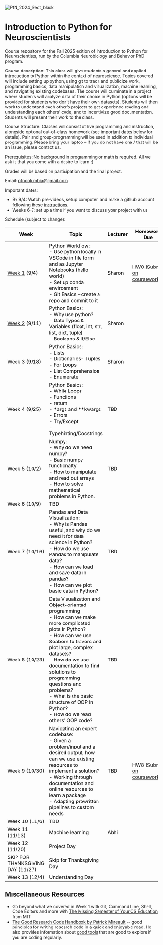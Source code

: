 ![PfN_2024_Rect_black](https://github.com/user-attachments/assets/56df6396-535b-49fe-8863-4f6a47c26862)

# Introduction to Python for Neuroscientists
Course repository for the Fall 2025 edition of Introduction to Python for Neuroscientists, run by the Columbia Neurobiology and Behavior PhD program.

Course description: This class will give students a general and applied introduction to Python within the context of neuroscience. Topics covered will include setting up python, using git to track and publicize work, programming basics, data manipulation and visualization, machine learning, and navigating existing codebases. The course will culminate in a project where students will analyze data of their choice in Python (options will be provided for students who don’t have their own datasets). Students will then work to understand each other’s projects to get experience reading and understanding each others’ code, and to incentivize good documentation. Students will present their work to the class.

Course Structure: Classes will consist of live programming and instruction, alongside optional out-of-class homework (see important dates below for details). Pair and group-programming will be used in addition to individual programming. Please bring your laptop – if you do not have one / that will be an issue, please contact us.

Prerequisites: No background in programming or math is required. All we ask is that you come with a desire to learn :)

Grades will be based on participation and the final project.

Email: pfncolumbia@gmail.com

Important dates:
* By 9/4: Watch pre-videos, setup computer, and make a github account following these [instructions](https://github.com/Columbia-Neuropythonistas/IntroPythonForNeuroscientists2025/tree/main/Week01).
* Weeks 6-7: set up a time if you want to discuss your project with us
<!-- * By 11/05: Submit 1-page project proposal -->
<!-- * Week 9: Meet with us to discuss project proposal if necessary. -->
<!-- * By 12/03: Submit project. -->
<!-- * 12/10: Presentations -->


Schedule (subject to change):
<table class="tg">
<thead>
  <tr>
    <th class="tg-fymr"><span style="font-weight:700;font-style:normal;text-decoration:none;color:#000;background-color:transparent">Week</span></th>
    <th class="tg-fymr"><span style="font-weight:700;font-style:normal;text-decoration:none;color:#000;background-color:transparent">Topic</span></th>
    <th class="tg-fymr"><span style="font-weight:700;font-style:normal;text-decoration:none;color:#000;background-color:transparent">Lecturer</span></th>
    <th class="tg-fymr"><span style="font-weight:700;font-style:normal;text-decoration:none;color:#000;background-color:transparent">Homework Due</span></th>
  </tr>
</thead>
<tbody>
  <tr>
    <td class="tg-0pky"><a href="https://github.com/Columbia-Neuropythonistas/IntroPythonForNeuroscientists2024/tree/main/Week01" target="_blank" rel="noopener noreferrer">Week 1</a><span style="font-weight:400;font-style:normal;text-decoration:none;color:#000;background-color:transparent"> (9/4)</span></td>
    <td class="tg-0pky"><span style="font-weight:400;font-style:normal;text-decoration:none;color:#000;background-color:transparent">Python Workflow:</span><br><span style="font-weight:400;font-style:normal;text-decoration:none;color:#000;background-color:transparent">- Use python locally in VSCode in file form and as Jupyter Notebooks (hello world)</span><br><span style="font-weight:400;font-style:normal;text-decoration:none;color:#000;background-color:transparent">- Set up conda environment</span><br><span style="font-weight:400;font-style:normal;text-decoration:none;color:#000;background-color:transparent">- Git Basics – create a repo and commit to it</span></td>
    <td class="tg-0pky"><span style="font-weight:400;font-style:normal;text-decoration:none;color:#000;background-color:transparent">Sharon</span></td>
    <td class="tg-0pky"><a href="https://github.com/Columbia-Neuropythonistas/IntroPythonForNeuroscientists2024/tree/main/Week01" target="_blank" rel="noopener noreferrer">HW0 (Submit on courseworks)</a></td>
  </tr>
  <tr>
    <td class="tg-0pky"><a href="https://github.com/Columbia-Neuropythonistas/IntroPythonForNeuroscientists2024/tree/main/Week02" target="_blank" rel="noopener noreferrer">Week 2</a><span style="font-weight:400;font-style:normal;text-decoration:none;color:#000;background-color:transparent"> (9/11)</span></td>
    <td class="tg-0pky"><span style="font-weight:400;font-style:normal;text-decoration:none;color:#000;background-color:transparent">Python Basics:</span><br><span style="font-weight:400;font-style:normal;text-decoration:none;color:#000;background-color:transparent">- Why use python?</span><br><span style="font-weight:400;font-style:normal;text-decoration:none;color:#000;background-color:transparent">- Data Types &amp; Variables (float, int, str, list, dict, tuple)</span><br><span style="font-weight:400;font-style:normal;text-decoration:none;color:#000;background-color:transparent">- Booleans &amp; If/Else</span><br></td>
    <td class="tg-0pky"><span style="font-weight:400;font-style:normal;text-decoration:none;color:#000;background-color:transparent">Sharon</span></td>
    <td class="tg-0pky"></td>
  </tr>
  <tr>
    <td class="tg-0pky">Week 3<span style="font-weight:400;font-style:normal;text-decoration:none;color:#000;background-color:transparent"> (9/18)</span></td>
    <td class="tg-0pky"><span style="font-weight:400;font-style:normal;text-decoration:none;color:#000;background-color:transparent">Python Basics:</span><br><span style="font-weight:400;font-style:normal;text-decoration:none;color:#000;background-color:transparent">- Lists </span><br><span style="font-weight:400;font-style:normal;text-decoration:none;color:#000;background-color:transparent">- Dictionaries</span><span style="font-weight:400;font-style:normal;text-decoration:none;color:#000;background-color:transparent">- Tuples </span><br><span style="font-weight:400;font-style:normal;text-decoration:none;color:#000;background-color:transparent">- For Loops </span><br><span style="font-weight:400;font-style:normal;text-decoration:none;color:#000;background-color:transparent">- List Comprehension </span><br><span style="font-weight:400;font-style:normal;text-decoration:none;color:#000;background-color:transparent">- Enumerate </span></td>
    <td class="tg-0pky"><span style="font-weight:400;font-style:normal;text-decoration:none;color:#000;background-color:transparent">Sharon</span></td>
    <td class="tg-0pky"></td>
  </tr>
  <tr>
    <td class="tg-0pky"><span style="font-weight:400;font-style:normal;text-decoration:none;color:#000;background-color:transparent">Week 4 (9/25)</span></td>
    <td class="tg-0pky"><span style="font-weight:400;font-style:normal;text-decoration:none;color:#000;background-color:transparent">Python Basics: </span><br><span style="font-weight:400;font-style:normal;text-decoration:none;color:#000;background-color:transparent">- While Loops </span><br><span style="font-weight:400;font-style:normal;text-decoration:none;color:#000;background-color:transparent">- Functions </span><br><span style="font-weight:400;font-style:normal;text-decoration:none;color:#000;background-color:transparent">- return </span><br><span style="font-weight:400;font-style:normal;text-decoration:none;color:#000;background-color:transparent">- *args and **kwargs </span><br><span style="font-weight:400;font-style:normal;text-decoration:none;color:#000;background-color:transparent">- Errors</span><br><span style="font-weight:400;font-style:normal;text-decoration:none;color:#000;background-color:transparent">- Try/Except</span><br>
    <span style="font-weight:400;font-style:normal;text-decoration:none;color:#000;background-color:transparent">- Typehinting/Docstrings</span>
    </td>
    <td class="tg-0pky"><span style="font-weight:400;font-style:normal;text-decoration:none;color:#000;background-color:transparent">TBD</span></td>
    <td class="tg-0pky"></td>
  </tr>
  <tr>
    <td class="tg-0pky"><span style="font-weight:400;font-style:normal;text-decoration:none;color:#000;background-color:transparent">Week 5 (10/2)</span></td>
    <td class="tg-0pky"><span style="font-weight:400;font-style:normal;text-decoration:none;color:#000;background-color:transparent">Numpy: </span><br><span style="font-weight:400;font-style:normal;text-decoration:none;color:#000;background-color:transparent">- Why do we need numpy?</span><br><span style="font-weight:400;font-style:normal;text-decoration:none;color:#000;background-color:transparent">- Basic numpy functionalty</span><br><span style="font-weight:400;font-style:normal;text-decoration:none;color:#000;background-color:transparent">- How to manipulate and read out arrays</span><br><span style="font-weight:400;font-style:normal;text-decoration:none;color:#000;background-color:transparent">- How to solve mathematical problems in Python.</span></td>
    <td class="tg-0pky"><span style="font-weight:400;font-style:normal;text-decoration:none;color:#000;background-color:transparent">TBD</span></td>
    <td class="tg-0pky"></td>
  </tr>
  <tr>
    <td class="tg-0pky"><span style="font-weight:400;font-style:normal;text-decoration:none;color:#000;background-color:transparent">Week 6 (10/9)</span></td>
    <td class="tg-0pky"><span style="font-weight:400;font-style:normal;text-decoration:none;color:#000;background-color:transparent">TBD</span></td>
    <td class="tg-0pky"></td>
    <td class="tg-0pky"></td>
  </tr>
  <tr>
    <td class="tg-0pky"><span style="font-weight:400;font-style:normal;text-decoration:none;color:#000;background-color:transparent">Week 7 (10/16)</span></td>
    <td class="tg-0pky"><span style="font-weight:400;font-style:normal;text-decoration:none;color:#000;background-color:transparent">Pandas and Data Visualization:</span><br><span style="font-weight:400;font-style:normal;text-decoration:none;color:#000;background-color:transparent">- Why is Pandas useful, and why do we need it for data science in Python?</span><br><span style="font-weight:400;font-style:normal;text-decoration:none;color:#000;background-color:transparent">- How do we use Pandas to manipulate data?</span><br><span style="font-weight:400;font-style:normal;text-decoration:none;color:#000;background-color:transparent">- How can we load and save data in pandas?</span><br><span style="font-weight:400;font-style:normal;text-decoration:none;color:#000;background-color:transparent">- How can we plot basic data in Python?</span><br></td>
    <td class="tg-0pky"><span style="font-weight:400;font-style:normal;text-decoration:none;color:#000;background-color:transparent">TBD</span></td>
    <td class="tg-0pky"></td>
  </tr>
  <tr>
    <td class="tg-0pky"><span style="font-weight:400;font-style:normal;text-decoration:none;color:#000;background-color:transparent">Week 8 (10/23)</span></td>
    <td class="tg-0pky"><span style="font-weight:400;font-style:normal;text-decoration:none;color:#000;background-color:transparent">Data Visualization and Object-oriented programming</span><br><span style="font-weight:400;font-style:normal;text-decoration:none;color:#000;background-color:transparent">- How can we make more complicated plots in Python?</span><br><span style="font-weight:400;font-style:normal;text-decoration:none;color:#000;background-color:transparent">- How can we use Seaborn to travers and plot large, complex datasets?</span><br><span style="font-weight:400;font-style:normal;text-decoration:none;color:#000;background-color:transparent">- How do we use documentation to find solutions to programming questions and problems?</span><br><span style="font-weight:400;font-style:normal;text-decoration:none;color:#000;background-color:transparent">- What is the basic structure of OOP in Python?</span><br><span style="font-weight:400;font-style:normal;text-decoration:none;color:#000;background-color:transparent">- How do we read others' OOP code?</span></td>
    <td class="tg-0pky"><span style="font-weight:400;font-style:normal;text-decoration:none;color:#000;background-color:transparent">TBD</span></td>
    <td class="tg-0pky"></td>
  </tr>
  <tr>
    <td class="tg-0pky"><span style="font-weight:400;font-style:normal;text-decoration:none;color:#000;background-color:transparent">Week 9 (10/30)</span></td>
    <td class="tg-0pky"><span style="font-weight:400;font-style:normal;text-decoration:none;color:#000;background-color:transparent">Navigating an expert codebase:</span><br><span style="font-weight:400;font-style:normal;text-decoration:none;color:#000;background-color:transparent">- Given a problem/input and a desired output, how can we use existing resources to implement a solution?</span><br><span style="font-weight:400;font-style:normal;text-decoration:none;color:#000;background-color:transparent">- Working through documentation and online resources to learn a package</span><br><span style="font-weight:400;font-style:normal;text-decoration:none;color:#000;background-color:transparent">- Adapting prewritten pipelines to custom needs</span></td>
    <td class="tg-0pky"><span style="font-weight:400;font-style:normal;text-decoration:none;color:#000;background-color:transparent">TBD</span></td>
    <td class="tg-0pky"><a href="https://github.com/Columbia-Neuropythonistas/IntroPythonForNeuroscientists2023/tree/main/Week08" target="_blank" rel="noopener noreferrer">HW8 (Submit on courseworks)</a></td>
  </tr>
  <tr>
    <td class="tg-0pky"><span style="font-weight:400;font-style:normal;text-decoration:none;color:#000;background-color:transparent">Week 10 (11/6)</span></td>
    <td class="tg-0pky"><span style="font-weight:400;font-style:normal;text-decoration:none;color:#000;background-color:transparent">TBD</span></td>
    <td class="tg-0pky"></td>
    <td class="tg-0pky"></td>
  </tr>
  <tr>
    <td class="tg-0pky"><span style="font-weight:400;font-style:normal;text-decoration:none;color:#000;background-color:transparent">Week 11 (11/13)</span></td>
    <td class="tg-0pky"><span style="font-weight:400;font-style:normal;text-decoration:none;color:#000;background-color:transparent">Machine learning</span></td>
    <td class="tg-0pky"><span style="font-weight:400;font-style:normal;text-decoration:none;color:#000;background-color:transparent">Abhi</span></td>
    <td class="tg-0pky"></td>
  </tr>
  <tr>
    <td class="tg-0pky"><span style="font-weight:400;font-style:normal;text-decoration:none;color:#000;background-color:transparent">Week 12 (11/20)</span></td>
    <td class="tg-0pky"><span style="font-weight:400;font-style:normal;text-decoration:none;color:#000;background-color:transparent">Project Day</span></td>
    <td class="tg-0pky"></td>
  </tr>
  <tr>
    <td class="tg-0pky"><span style="font-weight:400;font-style:normal;text-decoration:none;color:#000;background-color:transparent">SKIP FOR THANKSGIVING DAY (11/27)</span></td>
    <td class="tg-0pky"><span style="font-weight:400;font-style:normal;text-decoration:none;color:#000;background-color:transparent">Skip for Thanksgiving Day</span></td>
    <td class="tg-0pky"></td>
    <td class="tg-0pky"></td>
  </tr>
  <tr>
    <td class="tg-0pky"><span style="font-weight:400;font-style:normal;text-decoration:none;color:#000;background-color:transparent">Week 13 (12/4)</span></td>
    <td class="tg-0pky"><span style="font-weight:400;font-style:normal;text-decoration:none;color:#000;background-color:transparent">Understanding Day</span></td>
    <td class="tg-0pky"></td>
    <td class="tg-0pky"></td>
  </tr>

</tbody>
</table>

## Miscellaneous Resources
- Go beyond what we covered in Week 1 with Git, Command Line, Shell, Code Editors and more with [The Missing Semester of Your CS Education](https://missing.csail.mit.edu) from MIT
- [The Good Research Code Handbook by Patrick Mineault](https://goodresearch.dev) -- good principles for writing research code in a quick and enjoyable read. He also provides information about [good tools](https://goodresearch.dev/tools.html#) that are good to explore if you are coding regularly.

